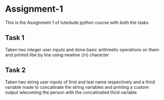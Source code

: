 # Assignment-1
This is the Assignment 1 of tutedude python course with both the tasks
## Task 1
Taken two integer user inputs and done basic arithmetic operations on them and printed libe by line using newline (/n) character
## Task 2
Taken two string user inputs of first and last name respectively and a third variable made to concatinate the string variables and printing a custom output wlecoming the person with the concatinated third variable
